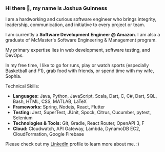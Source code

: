 ### Hi there 👋, my name is Joshua Guinness

I am a hardworking and curious software engineer who brings integrity, leadership, communication, and initiative to every project or team.

I am currently a **Software Development Engineer @ Amazon**. I am also a graduate of McMaster's Software Engineering & Management program.

My primary expertise lies in web development, software testing, and DevOps.

In my free time, I like to go for runs, play or watch sports (especially Basketball and F1), grab food with friends, or spend time with my wife, Sophia. 

Technical Skills:
- **Languages:** Java, Python, JavaScript, Scala, Dart, C, C#, Dart, SQL, Bash, HTML, CSS, MATLAB, LaTeX
- **Frameworks:** Spring, Nodejs, React, Flutter
- **Testing:** Jest, SuperTest, JUnit, Spock, Citrus, Cucumber, pytest, Selenium
- **Technologies & Tools:** Git, Gradle, React Router, OpenAPI 3, F
- **Cloud:** Cloudwatch, API Gateway, Lambda, DynamoDB EC2, CloudFormation, Google Firebase

Please check out my [LinkedIn](https://www.linkedin.com/in/joshua-guinness/) profile to learn more about me. :)

<!--
**joshuaguinness/joshuaguinness** is a ✨ _special_ ✨ repository because its `README.md` (this file) appears on your GitHub profile.

Here are some ideas to get you started:

- 🔭 I’m currently working on ...
- 🌱 I’m currently learning ...
- 👯 I’m looking to collaborate on ...
- 🤔 I’m looking for help with ...
- 💬 Ask me about ...
- 📫 How to reach me: ...
- 😄 Pronouns: ...
- ⚡ Fun fact: ...
-->
